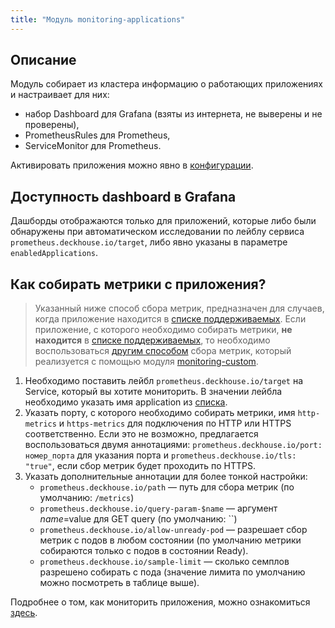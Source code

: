 ```yaml
---
title: "Модуль monitoring-applications"
---
```


## Описание

Модуль собирает из кластера информацию о работающих приложениях и настраивает для них:
* набор Dashboard для Grafana (взяты из интернета, не выверены и не проверены),
* PrometheusRules для Prometheus,
* ServiceMonitor для Prometheus.

Активировать приложения можно явно в [конфигурации](configuration.html).


## Доступность dashboard в Grafana
Дашборды отображаются только для приложений, которые либо были обнаружены при автоматическом исследовании по лейблу сервиса
`prometheus.deckhouse.io/target`, либо явно указаны в параметре `enabledApplications`.

## Как собирать метрики с приложения?

> Указанный ниже способ сбора метрик, предназначен для случаев, когда приложение находится в [списке поддерживаемых](/modules/340-monitoring-applications/configuration.html#параметры). Если приложение, с которого необходимо собирать метрики, **не находится** в [списке поддерживаемых](/modules/340-monitoring-applications/configuration.html#параметры), то необходимо воспользоваться [другим способом](/modules/300-prometheus/faq.html#как-собирать-метрики-с-приложений-в-вашем-проекте) сбора метрик, который реализуется с помощью модуля [monitoring-custom](/modules/340-monitoring-custom/).

1. Необходимо поставить лейбл `prometheus.deckhouse.io/target` на Service, который вы хотите мониторить. В значении лейбла необходимо указать имя application из [списка](/modules/340-monitoring-applications/configuration.html#параметры).
2. Указать порту, с которого необходимо собирать метрики, имя `http-metrics` и `https-metrics` для подключения по HTTP или HTTPS соответственно.
Если это не возможно, предлагается воспользоваться двумя аннотациями: `prometheus.deckhouse.io/port: номер_порта` для указания порта и `prometheus.deckhouse.io/tls: "true"`, если сбор метрик будет проходить по HTTPS.
3. Указать дополнительные аннотации для более тонкой настройки:
    * `prometheus.deckhouse.io/path` — путь для сбора метрик (по умолчанию: `/metrics`)
    * `prometheus.deckhouse.io/query-param-$name` — аргумент $name=$value для GET query (по умолчанию: ``)
    * `prometheus.deckhouse.io/allow-unready-pod` — разрешает сбор метрик с подов в любом состоянии (по умолчанию метрики собираются только с подов в состоянии Ready).
    * `prometheus.deckhouse.io/sample-limit` — сколько семплов разрешено собирать с пода (значение лимита по умолчанию можно посмотреть в таблице выше).

Подробнее о том, как мониторить приложения, можно ознакомиться [здесь](/modules/300-prometheus/faq.html).
